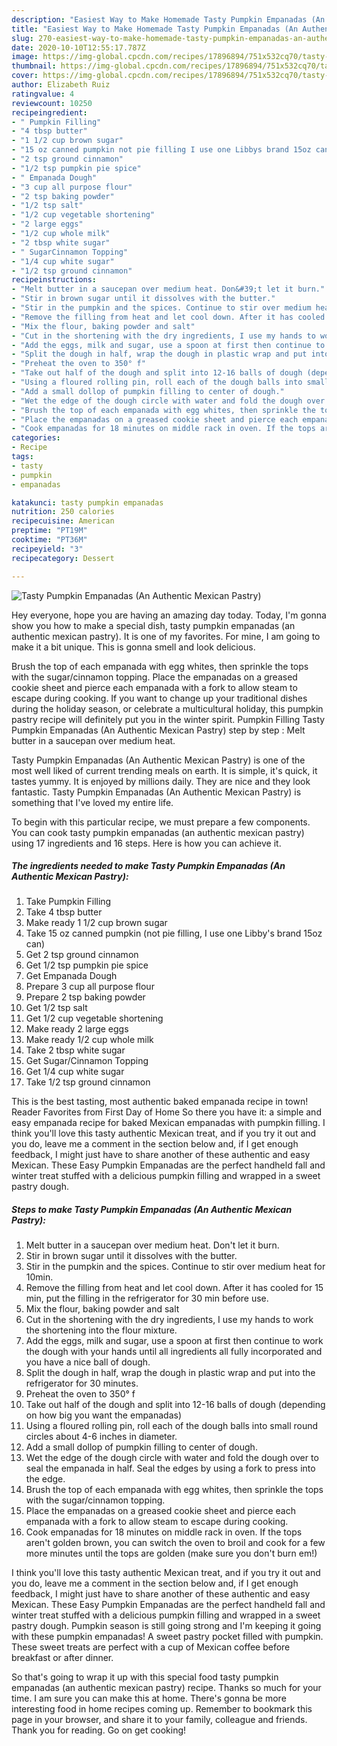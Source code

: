 ```yaml
---
description: "Easiest Way to Make Homemade Tasty Pumpkin Empanadas (An Authentic Mexican Pastry)"
title: "Easiest Way to Make Homemade Tasty Pumpkin Empanadas (An Authentic Mexican Pastry)"
slug: 270-easiest-way-to-make-homemade-tasty-pumpkin-empanadas-an-authentic-mexican-pastry
date: 2020-10-10T12:55:17.787Z
image: https://img-global.cpcdn.com/recipes/17896894/751x532cq70/tasty-pumpkin-empanadas-an-authentic-mexican-pastry-recipe-main-photo.jpg
thumbnail: https://img-global.cpcdn.com/recipes/17896894/751x532cq70/tasty-pumpkin-empanadas-an-authentic-mexican-pastry-recipe-main-photo.jpg
cover: https://img-global.cpcdn.com/recipes/17896894/751x532cq70/tasty-pumpkin-empanadas-an-authentic-mexican-pastry-recipe-main-photo.jpg
author: Elizabeth Ruiz
ratingvalue: 4
reviewcount: 10250
recipeingredient:
- " Pumpkin Filling"
- "4 tbsp butter"
- "1 1/2 cup brown sugar"
- "15 oz canned pumpkin not pie filling I use one Libbys brand 15oz can"
- "2 tsp ground cinnamon"
- "1/2 tsp pumpkin pie spice"
- " Empanada Dough"
- "3 cup all purpose flour"
- "2 tsp baking powder"
- "1/2 tsp salt"
- "1/2 cup vegetable shortening"
- "2 large eggs"
- "1/2 cup whole milk"
- "2 tbsp white sugar"
- " SugarCinnamon Topping"
- "1/4 cup white sugar"
- "1/2 tsp ground cinnamon"
recipeinstructions:
- "Melt butter in a saucepan over medium heat. Don&#39;t let it burn."
- "Stir in brown sugar until it dissolves with the butter."
- "Stir in the pumpkin and the spices. Continue to stir over medium heat for 10min."
- "Remove the filling from heat and let cool down. After it has cooled for 15 min, put the filling in the refrigerator for 30 min before use."
- "Mix the flour, baking powder and salt"
- "Cut in the shortening with the dry ingredients, I use my hands to work the shortening into the flour mixture."
- "Add the eggs, milk and sugar, use a spoon at first then continue to work the dough with your hands until all ingredients all fully incorporated and you have a nice ball of dough."
- "Split the dough in half, wrap the dough in plastic wrap and put into the refrigerator for 30 minutes."
- "Preheat the oven to 350° f"
- "Take out half of the dough and split into 12-16 balls of dough (depending on how big you want the empanadas)"
- "Using a floured rolling pin, roll each of the dough balls into small round circles about 4-6 inches in diameter."
- "Add a small dollop of pumpkin filling to center of dough."
- "Wet the edge of the dough circle with water and fold the dough over to seal the empanada in half. Seal the edges by using a fork to press into the edge."
- "Brush the top of each empanada with egg whites, then sprinkle the tops with the sugar/cinnamon topping."
- "Place the empanadas on a greased cookie sheet and pierce each empanada with a fork to allow steam to escape during cooking."
- "Cook empanadas for 18 minutes on middle rack in oven. If the tops aren&#39;t golden brown, you can switch the oven to broil and cook for a few more minutes until the tops are golden (make sure you don&#39;t burn em!)"
categories:
- Recipe
tags:
- tasty
- pumpkin
- empanadas

katakunci: tasty pumpkin empanadas 
nutrition: 250 calories
recipecuisine: American
preptime: "PT19M"
cooktime: "PT36M"
recipeyield: "3"
recipecategory: Dessert

---
```



![Tasty Pumpkin Empanadas (An Authentic Mexican Pastry)](https://img-global.cpcdn.com/recipes/17896894/751x532cq70/tasty-pumpkin-empanadas-an-authentic-mexican-pastry-recipe-main-photo.jpg)

Hey everyone, hope you are having an amazing day today. Today, I'm gonna show you how to make a special dish, tasty pumpkin empanadas (an authentic mexican pastry). It is one of my favorites. For mine, I am going to make it a bit unique. This is gonna smell and look delicious.

Brush the top of each empanada with egg whites, then sprinkle the tops with the sugar/cinnamon topping. Place the empanadas on a greased cookie sheet and pierce each empanada with a fork to allow steam to escape during cooking. If you want to change up your traditional dishes during the holiday season, or celebrate a multicultural holiday, this pumpkin pastry recipe will definitely put you in the winter spirit. Pumpkin Filling Tasty Pumpkin Empanadas (An Authentic Mexican Pastry) step by step : Melt butter in a saucepan over medium heat.

Tasty Pumpkin Empanadas (An Authentic Mexican Pastry) is one of the most well liked of current trending meals on earth. It is simple, it's quick, it tastes yummy. It is enjoyed by millions daily. They are nice and they look fantastic. Tasty Pumpkin Empanadas (An Authentic Mexican Pastry) is something that I've loved my entire life.


To begin with this particular recipe, we must prepare a few components. You can cook tasty pumpkin empanadas (an authentic mexican pastry) using 17 ingredients and 16 steps. Here is how you can achieve it.

<!--inarticleads1-->

##### The ingredients needed to make Tasty Pumpkin Empanadas (An Authentic Mexican Pastry):

1. Take  Pumpkin Filling
1. Take 4 tbsp butter
1. Make ready 1 1/2 cup brown sugar
1. Take 15 oz canned pumpkin (not pie filling, I use one Libby&#39;s brand 15oz can)
1. Get 2 tsp ground cinnamon
1. Get 1/2 tsp pumpkin pie spice
1. Get  Empanada Dough
1. Prepare 3 cup all purpose flour
1. Prepare 2 tsp baking powder
1. Get 1/2 tsp salt
1. Get 1/2 cup vegetable shortening
1. Make ready 2 large eggs
1. Make ready 1/2 cup whole milk
1. Take 2 tbsp white sugar
1. Get  Sugar/Cinnamon Topping
1. Get 1/4 cup white sugar
1. Take 1/2 tsp ground cinnamon


This is the best tasting, most authentic baked empanada recipe in town! Reader Favorites from First Day of Home So there you have it: a simple and easy empanada recipe for baked Mexican empanadas with pumpkin filling. I think you&#39;ll love this tasty authentic Mexican treat, and if you try it out and you do, leave me a comment in the section below and, if I get enough feedback, I might just have to share another of these authentic and easy Mexican. These Easy Pumpkin Empanadas are the perfect handheld fall and winter treat stuffed with a delicious pumpkin filling and wrapped in a sweet pastry dough. 

<!--inarticleads2-->

##### Steps to make Tasty Pumpkin Empanadas (An Authentic Mexican Pastry):

1. Melt butter in a saucepan over medium heat. Don&#39;t let it burn.
1. Stir in brown sugar until it dissolves with the butter.
1. Stir in the pumpkin and the spices. Continue to stir over medium heat for 10min.
1. Remove the filling from heat and let cool down. After it has cooled for 15 min, put the filling in the refrigerator for 30 min before use.
1. Mix the flour, baking powder and salt
1. Cut in the shortening with the dry ingredients, I use my hands to work the shortening into the flour mixture.
1. Add the eggs, milk and sugar, use a spoon at first then continue to work the dough with your hands until all ingredients all fully incorporated and you have a nice ball of dough.
1. Split the dough in half, wrap the dough in plastic wrap and put into the refrigerator for 30 minutes.
1. Preheat the oven to 350° f
1. Take out half of the dough and split into 12-16 balls of dough (depending on how big you want the empanadas)
1. Using a floured rolling pin, roll each of the dough balls into small round circles about 4-6 inches in diameter.
1. Add a small dollop of pumpkin filling to center of dough.
1. Wet the edge of the dough circle with water and fold the dough over to seal the empanada in half. Seal the edges by using a fork to press into the edge.
1. Brush the top of each empanada with egg whites, then sprinkle the tops with the sugar/cinnamon topping.
1. Place the empanadas on a greased cookie sheet and pierce each empanada with a fork to allow steam to escape during cooking.
1. Cook empanadas for 18 minutes on middle rack in oven. If the tops aren&#39;t golden brown, you can switch the oven to broil and cook for a few more minutes until the tops are golden (make sure you don&#39;t burn em!)


I think you&#39;ll love this tasty authentic Mexican treat, and if you try it out and you do, leave me a comment in the section below and, if I get enough feedback, I might just have to share another of these authentic and easy Mexican. These Easy Pumpkin Empanadas are the perfect handheld fall and winter treat stuffed with a delicious pumpkin filling and wrapped in a sweet pastry dough. Pumpkin season is still going strong and I&#39;m keeping it going with these pumpkin empanadas! A sweet pastry pocket filled with pumpkin. These sweet treats are perfect with a cup of Mexican coffee before breakfast or after dinner. 

So that's going to wrap it up with this special food tasty pumpkin empanadas (an authentic mexican pastry) recipe. Thanks so much for your time. I am sure you can make this at home. There's gonna be more interesting food in home recipes coming up. Remember to bookmark this page in your browser, and share it to your family, colleague and friends. Thank you for reading. Go on get cooking!
